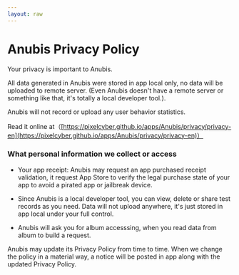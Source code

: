 ```yaml
---
layout: raw
---
```


# Anubis Privacy Policy

Your privacy is important to Anubis. 

All data generated in Anubis were stored in app local only, no data will be uploaded to remote server. (Even Anubis doesn't have a remote server or something like that, it's totally a local developer tool.).

Anubis will not record or upload any user behavior statistics.


Read it online at（[https://pixelcyber.github.io/apps/Anubis/privacy/privacy-en](https://pixelcyber.github.io/apps/Anubis/privacy/privacy-en)）


### What personal information we collect or access

- Your app receipt: Anubis may request an app purchased receipt validation, it request App Store to verify the legal purchase state of your app to avoid a pirated app or jailbreak device. 

- Since Anubis is a local developer tool, you can view, delete or share test records as you need. Data will not upload anywhere, it's just stored in app local under your full control.

- Anubis will ask you for album accesssing, when you read data from album to build a request.


Anubis may update its Privacy Policy from time to time. When we change the policy in a material way, a notice will be posted in app along with the updated Privacy Policy.